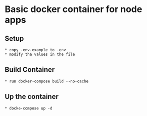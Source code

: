 # Basic docker container for node apps

## Setup

    * copy .env.example to .env
    * modify tha values in the file

## Build Container

    * run docker-compose build --no-cache

## Up the container

    * docke-compose up -d